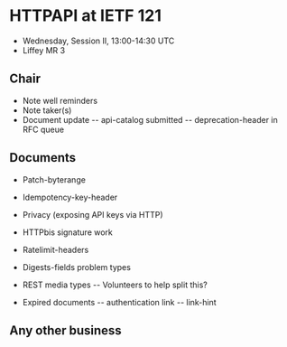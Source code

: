 # HTTPAPI at IETF 121

- Wednesday, Session II, 13:00-14:30 UTC
- Liffey MR 3

## Chair

- Note well reminders
- Note taker(s)
- Document update
-- api-catalog submitted
-- deprecation-header in RFC queue

## Documents

- Patch-byterange

- Idempotency-key-header

- Privacy (exposing API keys via HTTP)

- HTTPbis signature work

- Ratelimit-headers

- Digests-fields problem types

- REST media types
-- Volunteers to help split this?

- Expired documents
-- authentication link
-- link-hint

## Any other business


